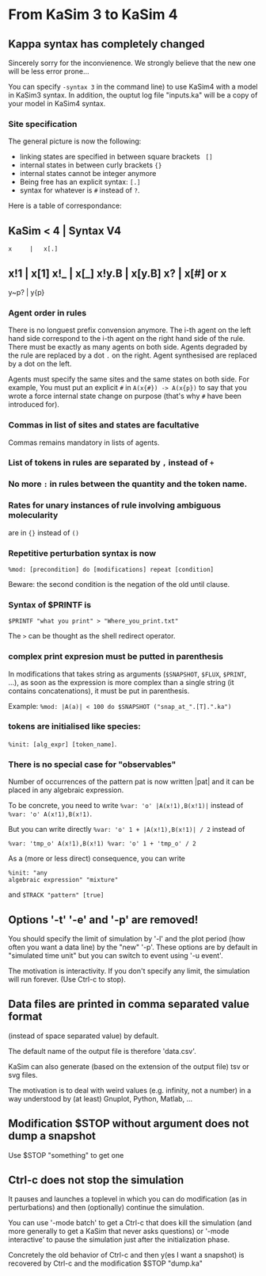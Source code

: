 # From KaSim 3 to KaSim 4

## Kappa syntax has completely changed

Sincerely sorry for the inconvienence. We strongly believe that the new
one will be less error prone...

You can specify `-syntax 3` in the command line) to use KaSim4 with a
model in KaSim3 syntax. In addition, the ouptut log file "inputs.ka"
will be a copy of your model in KaSim4 syntax.

### Site specification

The general picture is now the following:

  * linking states are specified in between square brackets ` []`
  * internal states in between curly brackets `{}`
  * internal states cannot be integer anymore
  * Being free has an explicit syntax: `[.]`
  * syntax for whatever is `#` instead of `?`.

Here is a table of correspondance:

KaSim < 4 | Syntax V4
---------------------
    x     |   x[.]
   x!1    |   x[1]
   x!_    |   x[_]
  x!y.B   |  x[y.B]
    x?    | x[#] or x
---------------------
   y~p?   |   y{p}

### Agent order in rules

There is no longuest prefix convension anymore. The i-th agent on the
left hand side correspond to the i-th agent on the right hand side of
the rule. There must be exactly as many agents on both side. Agents
degraded by the rule are replaced by a dot `.` on the right. Agent
synthesised are replaced by a dot on the left.

Agents must specify the same sites and the same states on both side.
For example, You must put an explicit `#` in `A(x{#}) -> A(x{p})` to
say that you wrote a force internal state change on purpose (that's
why `#` have been introduced for).

### Commas in list of sites and states are facultative

Commas remains mandatory in lists of agents.

### List of tokens in rules are separated by `,` instead of `+`

### No more `:` in rules between the quantity and the token name.

### Rates for unary instances of rule involving ambiguous molecularity
  are in `{}` instead of `()`

### Repetitive perturbation syntax is now

`%mod: [precondition] do [modifications] repeat [condition]`

Beware: the second condition is the negation of the old until clause.

### Syntax of $PRINTF is
```
$PRINTF "what you print" > "Where_you_print.txt"
```

The `>` can be thought as the shell redirect operator.

### complex print expresion must be putted in parenthesis

In modifications that takes string as arguments (`$SNAPSHOT`, `$FLUX`,
`$PRINT`, ...), as soon as the expression is more complex than a
single string (it contains concatenations), it must be put in
parenthesis.

Example: `%mod: |A(a)| < 100 do $SNAPSHOT ("snap_at_".[T].".ka")`

### tokens are initialised like species:

`%init: [alg_expr] [token_name]`.

### There is no special case for "observables"

Number of occurrences of the pattern pat is now written |pat| and it can
be placed in any algebraic expression.

To be concrete, you need to write `%var: 'o' |A(x!1),B(x!1)|` instead
of `%var: 'o' A(x!1),B(x!1)`.

But you can write directly `%var: 'o' 1 + |A(x!1),B(x!1)| / 2` instead
of
```
%var: 'tmp_o' A(x!1),B(x!1) %var: 'o' 1 + 'tmp_o' / 2
```

As a (more or less direct) consequence, you can write
```
%init: "any
algebraic expression" "mixture"
```
and `$TRACK "pattern" [true]`

## Options '-t' '-e' and '-p' are removed!

You should specify the limit of simulation by '-l' and the plot period
(how often you want a data line) by the "new" '-p'. These options are
by default in "simulated time unit" but you can switch to event using
'-u event'.

The motivation is interactivity. If you don't specify any limit, the
simulation will run forever.  (Use Ctrl-c to stop).

## Data files are printed in comma separated value format

(instead of space separated value) by default.

The default name of the output file is therefore 'data.csv'.

KaSim can also generate (based on the extension of the output file)
tsv or svg files.

The motivation is to deal with weird values (e.g. infinity, not a number) in a
way understood by (at least) Gnuplot, Python, Matlab, ...

## Modification $STOP without argument does not dump a snapshot

Use $STOP "something" to get one

## Ctrl-c does not stop the simulation

It pauses and launches a toplevel in which you can do modification
(as in perturbations) and then (optionally) continue the simulation.

You can use '-mode batch' to get a Ctrl-c that does kill the simulation
(and more generally to get a KaSim that never asks questions) or '-mode
interactive' to pause the simulation just after the initialization
phase.

Concretely the old behavior of Ctrl-c and then y(es I want a snapshot)
is recovered by Ctrl-c and the modification $STOP "dump.ka"
